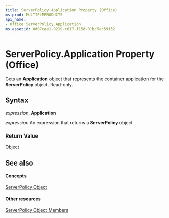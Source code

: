 ```yaml
---
title: ServerPolicy.Application Property (Office)
ms.prod: MULTIPLEPRODUCTS
api_name:
- Office.ServerPolicy.Application
ms.assetid: 0d07cae1-9219-c617-f15d-01bc5ec59132
---
```



# ServerPolicy.Application Property (Office)

Gets an  **Application** object that represents the container application for the **ServerPolicy** object. Read-only.


## Syntax

 _expression_. **Application**

 _expression_ An expression that returns a **ServerPolicy** object.


### Return Value

Object


## See also


#### Concepts


[ServerPolicy Object](serverpolicy-object-office.md)
#### Other resources


[ServerPolicy Object Members](serverpolicy-members-office.md)

